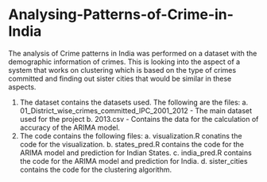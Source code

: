 # Analysing-Patterns-of-Crime-in-India
The analysis of Crime patterns in India was performed on a dataset with the demographic information of crimes.
This is looking into the aspect of a system that works on clustering which is based on the type of crimes committed and finding out
sister cities that would be similar in these aspects.

1. The dataset contains the datasets used. The following are the files:
   a. 01_District_wise_crimes_committed_IPC_2001_2012 - The main dataset used for the project
   b. 2013.csv - Contains the data for the calculation of accuracy of the ARIMA model.
2. The code contains the following files:
   a. visualization.R conatins the code for the visualization.
   b. states_pred.R contains the code for the ARIMA model and prediction for Indian States.
   c. india_pred.R contains the code for the ARIMA model and prediction for India.
   d. sister_cities contains the code for the clustering algorithm.
